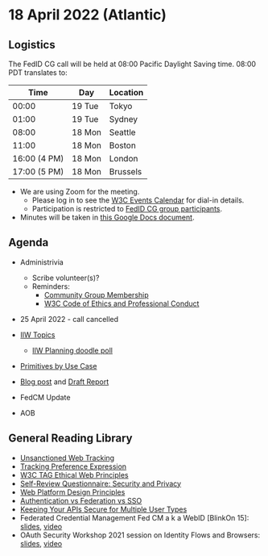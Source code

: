 # 18 April 2022 (Atlantic)

## Logistics

The FedID CG call will be held at 08:00 Pacific Daylight Saving time. 08:00 PDT translates to:

| Time         | Day    | Location      |
| ------------ | ------ | ------------- |
| 00:00        | 19 Tue | Tokyo         |
| 01:00        | 19 Tue | Sydney        |
| 08:00        | 18 Mon | Seattle       |
| 11:00        | 18 Mon | Boston        |
| 16:00 (4 PM) | 18 Mon | London        |
| 17:00 (5 PM) | 18 Mon | Brussels      |


* We are using Zoom for the meeting.
    * Please log in to see the [W3C Events Calendar](https://www.w3.org/events/meetings/cceb9fe7-9d35-4041-a31f-d47b7757d64b/20220418T080000) for dial-in details. 
    * Participation is restricted to [FedID CG group participants](https://www.w3.org/community/fed-id/participants).
* Minutes will be taken in [this Google Docs document](https://docs.google.com/document/d/1O7Rn8Aj4rsYWohdEP61lnGdgkai0xTZFQgm7XEA0RBM/edit#).


## Agenda

* Administrivia
  * Scribe volunteer(s)?
  * Reminders: 
     * [Community Group Membership](https://www.w3.org/community/fed-id/)
     * [W3C Code of Ethics and Professional Conduct](https://www.w3.org/Consortium/cepc/)
 * 25 April 2022 - call cancelled

* [IIW Topics](https://docs.google.com/document/d/1TUKO2phreNUlrbgfoGMnxht3kB3_CSy6DbH2eGkyr1U/edit)
   * [IIW Planning doodle poll](https://doodle.com/meeting/participate/id/bo2yNyYa)

* [Primitives by Use Case](https://github.com/fedidcg/use-case-library/wiki/Primitives-by-Use-Case)

* [Blog post](https://docs.google.com/document/d/1v3B8n4cqxVF465eWKZGkQ9RC_qaeIdtrb0h7ZH0LZuQ/edit) and [Draft Report](https://docs.google.com/document/d/1D-UbhD7_d_X8h1_aEFV-nrlkMf2pQDTuf_s70ycYj20/edit#)

* FedCM Update

* AOB


## General Reading Library 
* [Unsanctioned Web Tracking](https://www.w3.org/2001/tag/doc/unsanctioned-tracking/)
* [Tracking Preference Expression](https://www.w3.org/TR/tracking-dnt/)
* [W3C TAG Ethical Web Principles](https://www.w3.org/2001/tag/doc/ethical-web-principles/)
* [Self-Review Questionnaire: Security and Privacy](https://www.w3.org/TR/security-privacy-questionnaire/)
* [Web Platform Design Principles](https://w3ctag.github.io/design-principles/)
* [Authentication vs Federation vs SSO](https://medium.com/@robert.broeckelmann/authentication-vs-federation-vs-sso-9586b06b1380)
* [Keeping Your APIs Secure for Multiple User Types](https://medium.com/@robert.broeckelmann/keeping-your-apis-secure-for-multiple-user-types-d5c627793c4c)
* Federated Credential Management Fed CM a k a WebID \[BlinkOn 15\]: [slides](https://docs.google.com/presentation/d/1M1bBZvBJa-eUp9jmGWqxouyToSepmfKQ-7NfMe2bNe4/view), [video](https://www.youtube.com/watch?v=9la0cBhVXac)
* OAuth Security Workshop 2021 session on Identity Flows and Browsers: [slides](https://github.com/fedidcg/meetings/blob/main/2021/OSW2021-Identity_vs_Browser.pdf), [video](https://www.youtube.com/watch?v=XJKwxj9hB2k)
